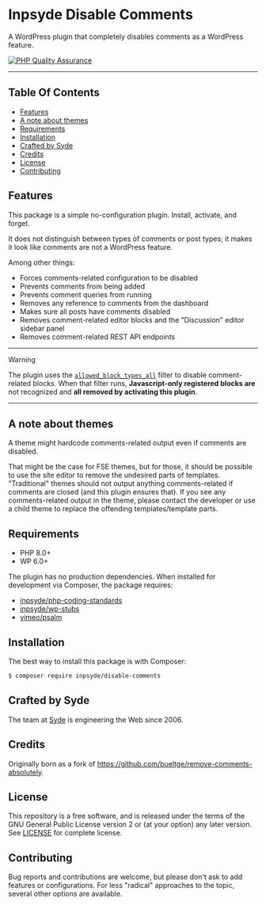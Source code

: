 # Inpsyde Disable Comments

A WordPress plugin that completely disables comments as a WordPress feature.

[![PHP Quality Assurance](https://github.com/inpsyde/disable-comments/actions/workflows/php-qa.yml/badge.svg)](https://github.com/inpsyde/disable-comments/actions/workflows/php-qa.yml)

---

## Table Of Contents

* [Features](#features)
* [A note about themes](#a-note-about-themes)
* [Requirements](#requirements)
* [Installation](#installation)
* [Crafted by Syde](#crafted-by-syde)
* [Credits](#credits)
* [License](#license)
* [Contributing](#contributing)

## Features

This package is a simple no-configuration plugin. Install, activate, and forget.

It does not distinguish between types of comments or post types; it makes it look like comments are not a WordPress
feature.

Among other things:

- Forces comments-related configuration to be disabled
- Prevents comments from being added
- Prevents comment queries from running
- Removes any reference to comments from the dashboard
- Makes sure all posts have comments disabled
- Removes comment-related editor blocks and the "Discussion" editor sidebar panel
- Removes comment-related REST API endpoints

---
> [!WARNING]  
> The plugin uses the [`allowed_block_types_all`](https://developer.wordpress.org/reference/hooks/allowed_block_types_all/) filter to disable comment-related blocks.
> When that filter runs, **Javascript-only registered blocks are** not recognized and **all removed by activating this plugin**.
---

## A note about themes

A theme might hardcode comments-related output even if comments are disabled.

That might be the case for FSE themes, but for those, it should be possible to use the site editor to remove the
undesired parts of templates.
"Traditional" themes should not output anything comments-related if comments are closed (and this plugin ensures that).
If you see any comments-related output in the theme, please contact the developer or use a child theme to replace the
offending templates/template parts.

## Requirements

- PHP 8.0+
- WP 6.0+

The plugin has no production dependencies. When installed for development via Composer, the package requires:

* [inpsyde/php-coding-standards](https://github.com/inpsyde/php-coding-standards/blob/master/LICENSE)
* [inpsyde/wp-stubs](https://github.com/inpsyde/wp-stubs/blob/main/LICENSE)
* [vimeo/psalm](https://github.com/vimeo/psalm/blob/master/LICENSE)

## Installation

The best way to install this package is with Composer:

```bash
$ composer require inpsyde/disable-comments
```

## Crafted by Syde

The team at [Syde](https://syde.com) is engineering the Web since 2006.

## Credits

Originally born as a fork of https://github.com/bueltge/remove-comments-absolutely.

## License

This repository is a free software, and is released under the terms of the GNU General Public License version 2 or (at your option) any later version. See [LICENSE](./LICENSE) for complete license.

## Contributing

Bug reports and contributions are welcome, but please don't ask to add features or configurations. For less "radical"
approaches to the topic, several other options are available.
